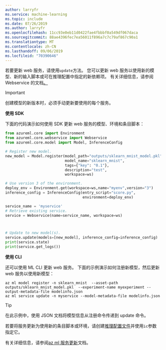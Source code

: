 ```yaml
---
author: larryfr
ms.service: machine-learning
ms.topic: include
ms.date: 07/26/2019
ms.author: larryfr
ms.openlocfilehash: 11cc93e0eb11d0422fae4fbbbf0a549df067daca
ms.sourcegitcommit: 88ae4396fec7ea56011f896a7c7c79af867c90a1
ms.translationtype: MT
ms.contentlocale: zh-CN
ms.lasthandoff: 09/06/2019
ms.locfileid: "70390646"
---
```

若要更新 web 服务，请使用`update`方法。 您可以更新 web 服务以使用新的模型、新的输入脚本或可在推理配置中指定的新依赖项。 有关详细信息，请参阅 Webservice 的文档[。](https://docs.microsoft.com/python/api/azureml-core/azureml.core.webservice.webservice.webservice?view=azure-ml-py#update--args-)

> [!IMPORTANT]
> 创建模型的新版本时，必须手动更新要使用的每个服务。

**使用 SDK**

下面的代码演示如何使用 SDK 更新 web 服务的模型、环境和条目脚本：

```python
from azureml.core import Environment
from azureml.core.webservice import Webservice
from azureml.core.model import Model, InferenceConfig

# Register new model.
new_model = Model.register(model_path="outputs/sklearn_mnist_model.pkl",
                           model_name="sklearn_mnist",
                           tags={"key": "0.1"},
                           description="test",
                           workspace=ws)

# Use version 3 of the environment.
deploy_env = Environment.get(workspace=ws,name="myenv",version="3")
inference_config = InferenceConfig(entry_script="score.py",
                                   environment=deploy_env)

service_name = 'myservice'
# Retrieve existing service.
service = Webservice(name=service_name, workspace=ws)



# Update to new model(s).
service.update(models=[new_model], inference_config=inference_config)
print(service.state)
print(service.get_logs())
```

**使用 CLI**

还可以使用 ML CLI 更新 web 服务。 下面的示例演示如何注册新模型，然后更新 web 服务以使用新模型：

```azurecli
az ml model register -n sklearn_mnist  --asset-path outputs/sklearn_mnist_model.pkl  --experiment-name myexperiment --output-metadata-file modelinfo.json
az ml service update -n myservice --model-metadata-file modelinfo.json
```

> [!TIP]
> 在此示例中，使用 JSON 文档将模型信息从注册命令传递到 update 命令。
>
> 若要将服务更新为使用新的条目脚本或环境，请创建[推理配置文件](/azure/machine-learning/service/reference-azure-machine-learning-cli#inference-configuration-schema)并使用`ic`参数指定它。

有关详细信息，请参阅[az ml 服务更新](https://docs.microsoft.com/cli/azure/ext/azure-cli-ml/ml/service?view=azure-cli-latest#ext-azure-cli-ml-az-ml-service-update)文档。